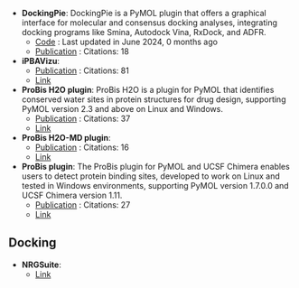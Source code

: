- **DockingPie**: DockingPie is a PyMOL plugin that offers a graphical interface for molecular and consensus docking analyses, integrating docking programs like Smina, Autodock Vina, RxDock, and ADFR.
	- [Code](https://github.com/paiardin/DockingPie) : Last updated in June 2024, 0 months ago
	- [Publication](https://doi.org/10.1093/bioinformatics/btac452) : Citations: 18
- **iPBAVizu**: 
	- [Publication](https://doi.org/10.1093/nar/gkr333) : Citations: 81
	- [Link](https://www.dsimb.inserm.fr/dsimb_tools/iPBAVizu/)
- **ProBis H2O plugin**: ProBis H2O is a plugin for PyMOL that identifies conserved water sites in protein structures for drug design, supporting PyMOL version 2.3 and above on Linux and Windows.
	- [Publication](doi:10.1021/acs.jcim.7b00443) : Citations: 37
	- [Link](http://insilab.org/probis-h2o/)
- **ProBis H2O-MD plugin**: 
	- [Publication](https://doi.org/10.1021/acsmedchemlett.9b00651) : Citations: 16
	- [Link](http://insilab.org/probis-h2o-md/)
- **ProBis plugin**: The ProBis plugin for PyMOL and UCSF Chimera enables users to detect protein binding sites, developed to work on Linux and tested in Windows environments, supporting PyMOL version 1.7.0.0 and UCSF Chimera version 1.11.
	- [Publication](https://doi.org/10.1021/acs.jmedchem.6b01277) : Citations: 27
	- [Link](http://insilab.org/probis-plugin/)

## **Docking**
- **NRGSuite**: 
	- [Link](http://biophys.umontreal.ca/nrg/resources.html)
